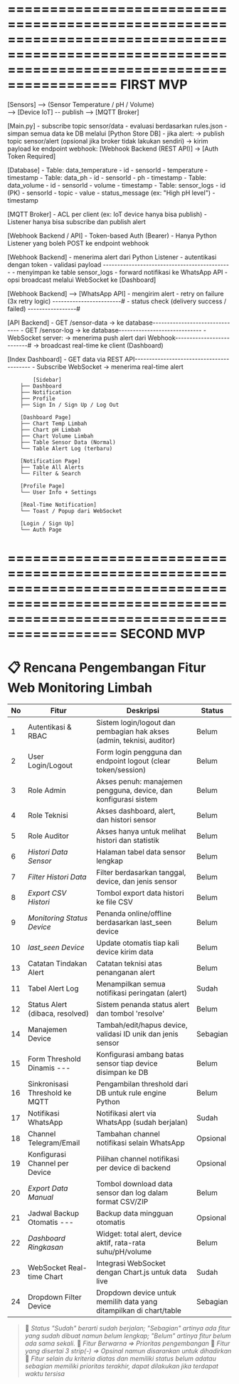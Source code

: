 ===============================================================================================================================================
FIRST MVP
===============================================================================================================================================
[Sensors] --> (Sensor Temperature / pH / Volume)
       \
        --> [Device IoT] -- publish --> [MQTT Broker]

[Main.py] 
    - subscribe topic sensor/data
    - evaluasi berdasarkan rules.json
    - simpan semua data ke DB melalui [Python Store DB]
    - jika alert:
        → publish topic sensor/alert (opsional jika broker tidak lakukan sendiri)
        → kirim payload ke endpoint webhook: [Webhook Backend (REST API)] → [Auth Token Required]

[Database] 
    - Table: data_temperature
        - id
        - sensorId
        - temperature
        - timestamp
    - Table: data_ph
        - id
        - sensorId
        - ph
        - timestamp
    - Table: data_volume
        - id
        - sensorId
        - volume
        - timestamp
    - Table: sensor_logs
        - id (PK)
        - sensorId
        - topic
        - value
        - status_message (ex: "High pH level")
        - timestamp


[MQTT Broker] 
    - ACL per client (ex: IoT device hanya bisa publish)
    - Listener hanya bisa subscribe dan publish alert

[Webhook Backend / API]
    - Token-based Auth (Bearer)
    - Hanya Python Listener yang boleh POST ke endpoint webhook

[Webhook Backend]
    - menerima alert dari Python Listener 
    - autentikasi dengan token 
    - validasi payload ---------------------------------------------
    - menyimpan ke table sensor_logs 
    - forward notifikasi ke WhatsApp API 
    - opsi broadcast melalui WebSocket ke [Dashboard]

[Webhook Backend] --> [WhatsApp API]
        - mengirim alert
        - retry on failure (3x retry logic) ------------------------#
        - status check (delivery success / failed) -----------------#

[API Backend]
    - GET /sensor-data  → ke database-------------------------------
    - GET /sensor-log     → ke database-----------------------------
    - WebSocket server:
        → menerima push alert dari Webhook--------------------------#
        → broadcast real-time ke client (Dashboard)

[Index Dashboard]
    - GET data via REST API-----------------------------------------
    - Subscribe WebSocket → menerima real-time alert

            [Sidebar]
        ├── Dashboard
        ├── Notification
        ├── Profile
        ├── Sign In / Sign Up / Log Out

        [Dashboard Page]
        ├── Chart Temp Limbah
        ├── Chart pH Limbah
        ├── Chart Volume Limbah
        ├── Table Sensor Data (Normal)
        └── Table Alert Log (terbaru)

        [Notification Page]
        ├── Table All Alerts
        └── Filter & Search

        [Profile Page]
        └── User Info + Settings

        [Real-Time Notification]
        └── Toast / Popup dari WebSocket

        [Login / Sign Up]
        └── Auth Page

===============================================================================================================================================
SECOND MVP
===============================================================================================================================================

# 📋 Rencana Pengembangan Fitur Web Monitoring Limbah

| No  | Fitur                          | Deskripsi                                                                                   | Status     |
|-----|--------------------------------|---------------------------------------------------------------------------------------------|------------|
| 1   | Autentikasi & RBAC             | Sistem login/logout dan pembagian hak akses (admin, teknisi, auditor)                      |Belum    |
| 2   | User Login/Logout              | Form login pengguna dan endpoint logout (clear token/session)                              |Belum    |
| 3   | Role Admin                     | Akses penuh: manajemen pengguna, device, dan konfigurasi sistem                            |Belum    |
| 4   | Role Teknisi                   | Akses dashboard, alert, dan histori sensor                                                 |Belum    |
| 5   | Role Auditor                   | Akses hanya untuk melihat histori dan statistik                                            |Belum    |
| 6   | *Histori Data Sensor*          | Halaman tabel data sensor lengkap                                                          |Belum    |
| 7   | *Filter Histori Data*          | Filter berdasarkan tanggal, device, dan jenis sensor                                       |Belum    |
| 8   | *Export CSV Histori*           | Tombol export data histori ke file CSV                                                     |Belum    |
| 9   | *Monitoring Status Device*     | Penanda online/offline berdasarkan last_seen device                                        |Belum    |
| 10  | *last_seen Device*             | Update otomatis tiap kali device kirim data                                                |Belum    |
| 13  | Catatan Tindakan Alert         | Catatan teknisi atas penanganan alert                                                      |Belum    |
| 11  | Tabel Alert Log                | Menampilkan semua notifikasi peringatan (alert)                                            |Sudah    |
| 12  | Status Alert (dibaca, resolved)| Sistem penanda status alert dan tombol 'resolve'                                           |Belum    |
| 14  | Manajemen Device               | Tambah/edit/hapus device, validasi ID unik dan jenis sensor                                |Sebagian |
| 15  | Form Threshold Dinamis    ---  | Konfigurasi ambang batas sensor tiap device disimpan ke DB                                 |Belum    |
| 16  | Sinkronisasi Threshold ke MQTT | Pengambilan threshold dari DB untuk rule engine Python                                     |Belum    |
| 17  | Notifikasi WhatsApp            | Notifikasi alert via WhatsApp (sudah berjalan)                                             |Sudah    |
| 18  | Channel Telegram/Email         | Tambahan channel notifikasi selain WhatsApp                                                |Opsional |
| 19  | Konfigurasi Channel per Device | Pilihan channel notifikasi per device di backend                                           |Opsional |
| 20  | *Export Data Manual*           | Tombol download data sensor dan log dalam format CSV/ZIP                                   |Belum    |
| 21  | Jadwal Backup Otomatis    ---  | Backup data mingguan otomatis                                                              |Opsional |
| 22  | *Dashboard Ringkasan*          | Widget: total alert, device aktif, rata-rata suhu/pH/volume                                |Belum    |
| 23  | WebSocket Real-time Chart      | Integrasi WebSocket dengan Chart.js untuk data live                                        |Sudah    |
| 24  | Dropdown Filter Device         | Dropdown device untuk memilih data yang ditampilkan di chart/table                         |Sebagian |

> 🔄 *Status "Sudah" berarti sudah berjalan; "Sebagian" artinya ada fitur yang sudah dibuat namun belum lengkap; "Belum" artinya fitur belum ada sama sekali.*
> 🔄 *Fitur Berwarna => Prioritas pengembangan*
> 🔄 *Fitur yang disertai 3 strip(-) => Opsinal namun disarankan untuk dihadirkan*
> 🔄 *Fitur selain du kriteria diatas dan memiliki status belum adatau sebagian memiliki prioritas terakhir, dapat dilakukan jika terdapat waktu tersisa*

